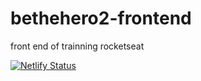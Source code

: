 # bethehero2-frontend

front end of trainning rocketseat

[![Netlify Status](https://api.netlify.com/api/v1/badges/31c2f07d-929c-4048-8499-50d868cb515b/deploy-status)](https://app.netlify.com/sites/sleepy-snyder-9ce6f9/deploys)
